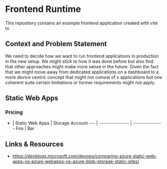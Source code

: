 # Frontend Runtime

This repository contains an example frontend application created with vite to

## Context and Problem Statement

We need to decide how we want to run frontend applications in production in the new setup. We might stick to how it was done before but also find that other approaches might make more sense in the future. Given the fact that we might move away from dedicated applications on a dashboard to a more device centric concept that might not consist of x applications but one coherent suite certain limitations or former requirements might not apply.

## Static Web Apps

### Pricing

-   | Static Web Apps | Storage Account
--- | --------------- | ---------------
Foo | Bar

## Links & Resources

* <https://devblogs.microsoft.com/devops/comparing-azure-static-web-apps-vs-azure-webapps-vs-azure-blob-storage-static-sites/>
